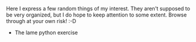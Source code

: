 
Here I express a few random things of my interest. They aren't supposed to be very organized, but I do hope to keep attention to some extent. Browse through at your own risk! :-D

* The lame python exercise

